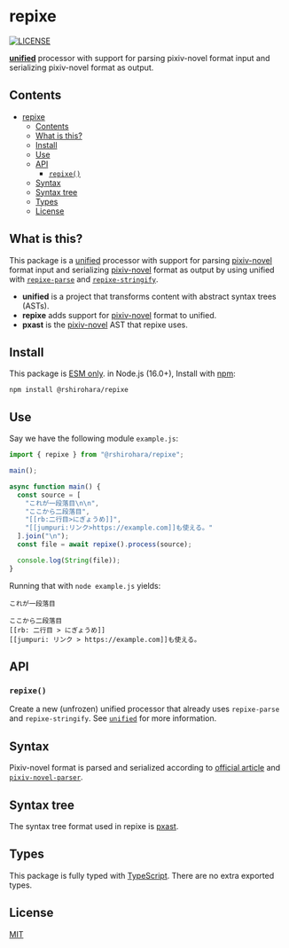 # repixe

[![LICENSE][license-badge]][license]

**[unified][]** processor with support for parsing pixiv-novel format input and serializing pixiv-novel format as output.

## Contents

- [repixe](#repixe)
  - [Contents](#contents)
  - [What is this?](#what-is-this)
  - [Install](#install)
  - [Use](#use)
  - [API](#api)
    - [`repixe()`](#repixe-1)
  - [Syntax](#syntax)
  - [Syntax tree](#syntax-tree)
  - [Types](#types)
  - [License](#license)

## What is this?

This package is a [unified][] processor with support
for parsing [pixiv-novel][] format input and serializing [pixiv-novel] format as output
by using unified with [`repixe-parse`][repixe-parse] and [`repixe-stringify`][repixe-stringify].

- **unified** is a project that transforms content with abstract syntax trees (ASTs).
- **repixe** adds support for [pixiv-novel][] format to unified.
- **pxast** is the [pixiv-novel][] AST that repixe uses.

## Install

This package is [ESM only](https://gist.github.com/sindresorhus/a39789f98801d908bbc7ff3ecc99d99c).
in Node.js (16.0+), Install with [npm][]:

```shell
npm install @rshirohara/repixe
```

## Use

Say we have the following module `example.js`:

```js
import { repixe } from "@rshirohara/repixe";

main();

async function main() {
  const source = [
    "これが一段落目\n\n",
    "ここから二段落目",
    "[[rb:二行目>にぎょうめ]]",
    "[[jumpuri:リンク>https://example.com]]も使える。"
  ].join("\n");
  const file = await repixe().process(source);

  console.log(String(file));
}
```

Running that with `node example.js` yields:

```text
これが一段落目

ここから二段落目
[[rb: 二行目 > にぎょうめ]]
[[jumpuri: リンク > https://example.com]]も使える。
```

## API

### `repixe()`

Create a new (unfrozen) unified processor that already uses
`repixe-parse` and `repixe-stringify`.
See [`unified`][unified] for more information.

## Syntax

Pixiv-novel format is parsed and serialized according
to [official article][pixiv-novel-syntax]
and [`pixiv-novel-parser`][pixiv-novel-parser].

## Syntax tree

The syntax tree format used in repixe is [pxast][].

## Types

This package is fully typed with [TypeScript][].
There are no extra exported types.

## License

[MIT][license]

<!-- Lind definitions -->

[license-badge]: https://img.shields.io/github/license/RShirohara/unified-webnovel
[license]: ./LICENSE
[npm]: https://docs.npmjs.com/cli/install
[pixiv-novel-parser]: https://github.com/pixiv/pixiv-novel-parser
[pixiv-novel-syntax]: https://www.pixiv.help/hc/ja/articles/235584168-%E5%B0%8F%E8%AA%AC%E4%BD%9C%E5%93%81%E3%81%AE%E6%9C%AC%E6%96%87%E5%86%85%E3%81%AB%E4%BD%BF%E3%81%88%E3%82%8B%E7%89%B9%E6%AE%8A%E3%82%BF%E3%82%B0%E3%81%A8%E3%81%AF-
[pixiv-novel]: https://www.pixiv.net/novel/
[pxast]: ../pxast
[repixe-parse]: ../repixe-parse
[repixe-stringify]: ../repixe-stringify
[typescript]: https://www.typescriptlang.org
[unified]: https://github.com/unifiedjs/unified/
